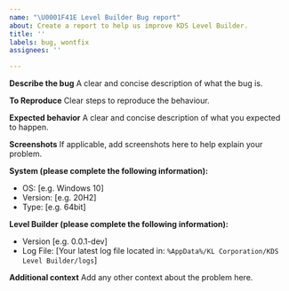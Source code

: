 ```yaml
---
name: "\U0001F41E Level Builder Bug report"
about: Create a report to help us improve KDS Level Builder.
title: ''
labels: bug, wontfix
assignees: ''

---
```


**Describe the bug**
A clear and concise description of what the bug is.

**To Reproduce**
Clear steps to reproduce the behaviour.

**Expected behavior**
A clear and concise description of what you expected to happen.

**Screenshots**
If applicable, add screenshots here to help explain your problem.

**System (please complete the following information):**
 - OS: [e.g. Windows 10]
 - Version: [e.g. 20H2]
 - Type: [e.g. 64bit]

**Level Builder (please complete the following information):**
 - Version [e.g. 0.0.1-dev]
 - Log File: [Your latest log file located in: `%AppData%/KL Corporation/KDS Level Builder/logs`]

**Additional context** 
Add any other context about the problem here.
